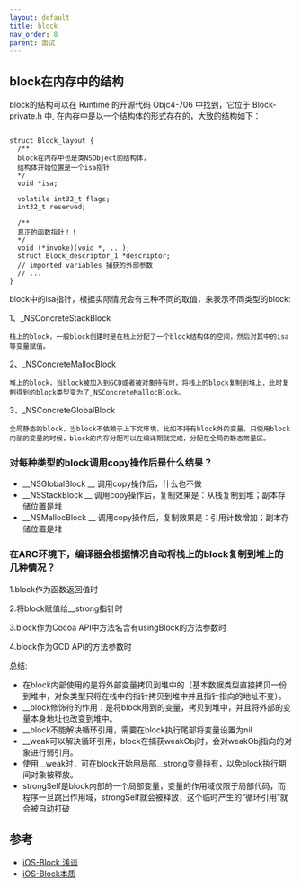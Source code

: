 ```yaml
---
layout: default
title: block
nav_order: 8
parent: 面试
---
```


## block在内存中的结构
block的结构可以在 Runtime 的开源代码 Objc4-706 中找到，它位于 Block-private.h 中, 在内存中是以一个结构体的形式存在的，大致的结构如下：

~~~

struct Block_layout {
  /**
  block在内存中也是类NSObject的结构体，
  结构体开始位置是一个isa指针
  */
  void *isa;
  
  volatile int32_t flags;
  int32_t reserved;
  
  /**
  真正的函数指针！！
  */
  void (*invoke)(void *, ...);
  struct Block_descriptor_1 *descriptor;
  // imported variables 捕获的外部参数
  // ...
}

~~~

block中的isa指针，根据实际情况会有三种不同的取值，来表示不同类型的block:

1、_NSConcreteStackBlock

    栈上的block，一般block创建时是在栈上分配了一个block结构体的空间，然后对其中的isa等变量赋值。

2、_NSConcreteMallocBlock

    堆上的block，当block被加入到GCD或者被对象持有时，将栈上的block复制到堆上，此时复制得到的block类型变为了_NSConcreteMallocBlock。

3、_NSConcreteGlobalBlock

    全局静态的block，当block不依赖于上下文环境，比如不持有block外的变量、只使用block内部的变量的时候，block的内存分配可以在编译期就完成，分配在全局的静态常量区。


### 对每种类型的block调用copy操作后是什么结果？
- __NSGlobalBlock __ 调用copy操作后，什么也不做
- __NSStackBlock __ 调用copy操作后，复制效果是：从栈复制到堆；副本存储位置是堆
- __NSMallocBlock __ 调用copy操作后，复制效果是：引用计数增加；副本存储位置是堆

### 在ARC环境下，编译器会根据情况自动将栈上的block复制到堆上的几种情况？

1.block作为函数返回值时

2.将block赋值给__strong指针时

3.block作为Cocoa API中方法名含有usingBlock的方法参数时

4.block作为GCD API的方法参数时


总结:
- 在block内部使用的是将外部变量拷贝到堆中的（基本数据类型直接拷贝一份到堆中，对象类型只将在栈中的指针拷贝到堆中并且指针指向的地址不变）。
- __block修饰符的作用：是将block用到的变量，拷贝到堆中，并且将外部的变量本身地址也改变到堆中。
- __block不能解决循环引用，需要在block执行尾部将变量设置为nil
- __weak可以解决循环引用，block在捕获weakObj时，会对weakObj指向的对象进行弱引用。
- 使用__weak时，可在block开始用局部__strong变量持有，以免block执行期间对象被释放。
- strongSelf是block内部的一个局部变量，变量的作用域仅限于局部代码，而程序一旦跳出作用域，strongSelf就会被释放，这个临时产生的“循环引用”就会被自动打破

## 参考
- [iOS-Block 浅谈](https://www.jianshu.com/p/25a7ba546eac)
- [iOS-Block本质](https://www.jianshu.com/p/4e79e9a0dd82)

